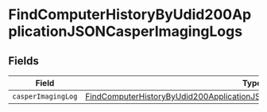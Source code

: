 # FindComputerHistoryByUdid200ApplicationJSONCasperImagingLogs


## Fields

| Field                                                                                                                                                                                   | Type                                                                                                                                                                                    | Required                                                                                                                                                                                | Description                                                                                                                                                                             |
| --------------------------------------------------------------------------------------------------------------------------------------------------------------------------------------- | --------------------------------------------------------------------------------------------------------------------------------------------------------------------------------------- | --------------------------------------------------------------------------------------------------------------------------------------------------------------------------------------- | --------------------------------------------------------------------------------------------------------------------------------------------------------------------------------------- |
| `casperImagingLog`                                                                                                                                                                      | [FindComputerHistoryByUdid200ApplicationJSONCasperImagingLogsCasperImagingLog](../../models/operations/findcomputerhistorybyudid200applicationjsoncasperimaginglogscasperimaginglog.md) | :heavy_minus_sign:                                                                                                                                                                      | N/A                                                                                                                                                                                     |